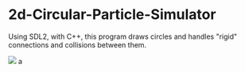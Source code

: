 # 2d-Circular-Particle-Simulator
Using SDL2, with C++, this program draws circles and handles "rigid" connections and collisions between them.

![](https://github.com/ahmet-umut/2d-Circular-Particle-Simulator/blob/main/github%20recording.gif?raw=true)
a
